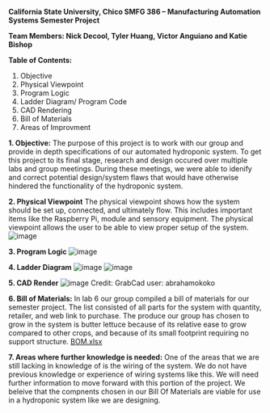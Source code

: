 

**California State University, Chico
SMFG 386 – Manufacturing Automation Systems
Semester Project**

**Team Members: Nick Decool, Tyler Huang, Victor Anguiano and Katie Bishop**

**Table of Contents:**
1. Objective
2. Physical Viewpoint
3. Program Logic
4. Ladder Diagram/ Program Code
5. CAD Rendering
6. Bill of Materials
7. Areas of Improvment 

**1. Objective:**
	The purpose of this project is to work with our group and provide in depth specifications of our automated hydroponic system. To get this project to its final stage, research and design occured over multiple labs and group meetings. During these meetings, we were able to idenify and correct potential design/system flaws that would have otherwise hindered the functionality of the hydroponic system.  




**2. Physical Viewpoint**
The physical viewpoint shows how the system should be set up, connected, and ultimately flow. This includes important items like the Raspberry Pi, module and sensory equipment. The physical viewpoint allows the user to be able to view proper setup of the system. 
![image](https://user-images.githubusercontent.com/80664067/113379173-9eaecf80-932d-11eb-8b86-3c8fe463954d.png)


**3. Program Logic**
![image](https://user-images.githubusercontent.com/80721125/113385653-68794c00-933d-11eb-8d5c-486f0f4b8244.png)

**4. Ladder Diagram**
![image](https://user-images.githubusercontent.com/80664067/119056025-daa20080-b97e-11eb-9797-6d738c0d0ec6.png)
![image](https://user-images.githubusercontent.com/80664067/119056074-ef7e9400-b97e-11eb-8ad6-996a659a29e3.png)


**5. CAD Render**
![image](https://user-images.githubusercontent.com/80664067/119056289-4be1b380-b97f-11eb-92db-4704c50ec4bc.png)
Credit: GrabCad user: abrahamokoko


**6. Bill of Materials:**
	In lab 6 our group compiled a bill of materials for our semester project. The list consisted of all parts for the system with quantity, retailer, and web link to purchase. The produce our group has chosen to grow in the system is butter lettuce because of its relative ease to grow compared to other crops, and because of its small footprint requiring no support structure. 
[BOM.xlsx](https://github.com/kbishop9/team_3_semester_project/files/6247785/BOM.xlsx)	
	

**7. Areas where further knowledge is needed:**
	One of the areas that we are still lacking in knowledge of is the wiring of the system. We do not have previous knowledge or experience of wiring systems like this. We will need further information to move forward with this portion of the project. We beleive that the compnents chosen in our Bill Of Materials are viable for use in a hydroponic system like we are designing.

